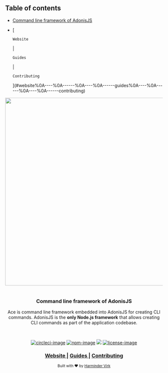 <!-- START doctoc generated TOC please keep comment here to allow auto update -->
<!-- DON'T EDIT THIS SECTION, INSTEAD RE-RUN doctoc TO UPDATE -->
## Table of contents

- [Command line framework of AdonisJS](#command-line-framework-of-adonisjs)
- [
    
      Website
    
     | 
    
      Guides
    
     | 
    
      Contributing
    
  ](#website%0A----%0A------%0A----%0A------guides%0A----%0A------%0A----%0A------contributing)

<!-- END doctoc generated TOC please keep comment here to allow auto update -->

<div align="center">
  <img src="https://res.cloudinary.com/adonisjs/image/upload/q_100/v1558612869/adonis-readme_zscycu.jpg" width="600px">
</div>

<br />

<div align="center">
  <h3>Command line framework of AdonisJS</h3>
  <p> Ace is command line framework embedded into AdonisJS for creating CLI commands. AdonisJS is the <strong>only Node.js framework</strong> that allows creating CLI commands as part of the application codebase. </p>
</div>

<br />

<div align="center">

[![circleci-image]][circleci-url] [![npm-image]][npm-url] ![][typescript-image] [![license-image]][license-url]

</div>

<div align="center">
  <h3>
    <a href="https://adonisjs.com">
      Website
    </a>
    <span> | </span>
    <a href="https://adonisjs.com/packages/ace">
      Guides
    </a>
    <span> | </span>
    <a href="CONTRIBUTING.md">
      Contributing
    </a>
  </h3>
</div>

<div align="center">
  <sub>Built with ❤︎ by <a href="https://github.com/thetutlage">Harminder Virk</a>
</div>

[circleci-image]: https://img.shields.io/circleci/project/github/adonisjs/ace/master.svg?style=for-the-badge&logo=circleci
[circleci-url]: https://circleci.com/gh/adonisjs/ace "circleci"

[npm-image]: https://img.shields.io/npm/v/@adonisjs/ace.svg?style=for-the-badge&logo=npm
[npm-url]: https://npmjs.org/package/@adonisjs/ace "npm"

[typescript-image]: https://img.shields.io/badge/Typescript-294E80.svg?style=for-the-badge&logo=typescript

[license-url]: LICENSE.md
[license-image]: https://img.shields.io/github/license/adonisjs/ace?style=for-the-badge
